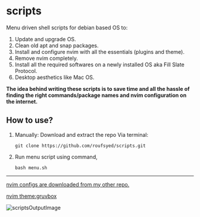# scripts
Menu driven shell scripts for debian based OS to:
1. Update and upgrade OS.
2. Clean old apt and snap packages.
3. Install and configure nvim with all the essentials (plugins and theme).
4. Remove nvim completely.
5. Install all the required softwares on a newly installed OS aka Fill Slate Protocol.
6. Desktop aesthetics like Mac OS.

**The idea behind writing these scripts is to save time and all the hassle of finding the right commands/package names and nvim configuration on the internet.**

## How to use?
1. Manually: Download and extract the repo
   Via terminal:
   ```shell 
   git clone https://github.com/roufsyed/scripts.git
   ```
2. Run menu script using command,
   ```shell
   bash menu.sh
   ```
***
[nvim configs are downloaded from my other repo.](https://www.github.com/roufsyed/Vim "roufsyed/Vim")

[nvim theme:gruvbox](https://www.github.com/morhetz/gruvbox "morhetz/gruvbox")

![scriptsOutputImage](https://user-images.githubusercontent.com/51513765/135105619-08e99158-0417-447f-805f-21e583b316df.png)
